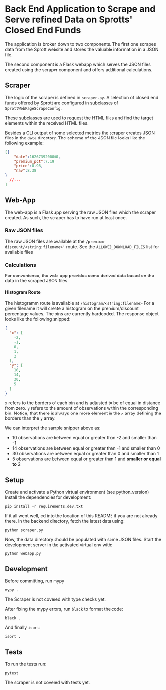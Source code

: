 # Back End Application to Scrape and Serve refined Data on Sprotts' Closed End Funds

The application is broken down to two components. 
The first one scrapes data from the Sprott website and stores the valuable information in
a JSON file.

The second component is a Flask webapp which  serves the JSON files created 
using the scraper component and offers additional calculations.

## Scraper 
The logic of the scraper is defined in `scraper.py`.
A selection of closed end funds offered by Sprott are configured in subclasses 
of `SprottWebPageScrapeConfig`.

These subclasses are used to request the HTML files and find the target elements within 
the received HTML files.

Besides a CLI output of some selected metrics the scraper creates JSON files in
the `data` directory. The schema of the JSON file looks like the following example:

```json
[{
    "date":1626739200000,
    "premium_pct":7.19,
    "price":8.98,
    "nav":8.38
}
  //...
]
```

## Web-App

The web-app is a Flask app serving the raw JSON files which the scraper created.
As such, the scraper has to have run at least once.

### Raw JSON files
The raw JSON files are available at the `/premium-discount/<string:filename>'` route.
See the `ALLOWED_DOWNLOAD_FILES` list for available files

### Calculations

For convenience, the web-app provides some derived data based on the data in the scraped 
JSON files.

#### Histogram Route

The histogramm route is available at `/histogram/<string:filename>`
For a given filename it will create a histogram on the premium/discount percentage values.
The bins are currently hardcoded.
The response object looks like the following snipped:
```json
{
  "x": [
    -2,
    -1,
    0,
    1,
    2
  ],
  "y": [
    10,
    14,
    30,
    5
  ]
}
```

`x` refers to the borders of each bin and is adjusted to be of equal in distance from zero.
`y` refers to the amount of observations within the corresponding bin.
Notice, that there is always one more element in the `x` array defining the borders than the `y` array.

We can interpret the sample snipper above as: 
 - 10 observations are between equal or greater than -2 and smaller than -1
 - 14 observations are between equal or greater than -1 and  smaller than 0
 - 30 observations are between equal or greater than 0 and  smaller than 1
 - 5 observations are between equal or greater than 1 and **smaller or equal to** 2

## Setup

Create and activate a Python virtual environment (see python_version)
Install the dependencies for development:

    pip install -r requirements.dev.txt

If it all went well, cd into the location of this README if you are not already there.
In the backend directory, fetch the latest data using:

    python scraper.py

Now, the data directory should be populated with some JSON files.
Start the development server in the activated virtual env with:

    python webapp.py

## Development

Before committing, run mypy

    mypy . 
The Scraper is not covered with type checks yet.

After fixing the mypy errors, run `black` to format the code:

    black .

And finally `isort`:

    isort .

## Tests

To run the tests run:

    pytest

The scraper is not covered with tests yet.

